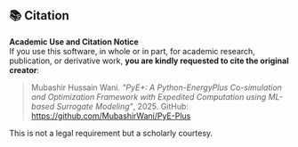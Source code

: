 ## 📚 Citation

**Academic Use and Citation Notice**  
If you use this software, in whole or in part, for academic research, publication, or derivative work, **you are kindly requested to cite the original creator**:

> Mubashir Hussain Wani. _"PyE+: A Python-EnergyPlus Co-simulation and Optimization Framework with Expedited Computation using ML-based Surrogate Modeling"_, 2025. GitHub: https://github.com/MubashirWani/PyE-Plus

This is not a legal requirement but a scholarly courtesy.
